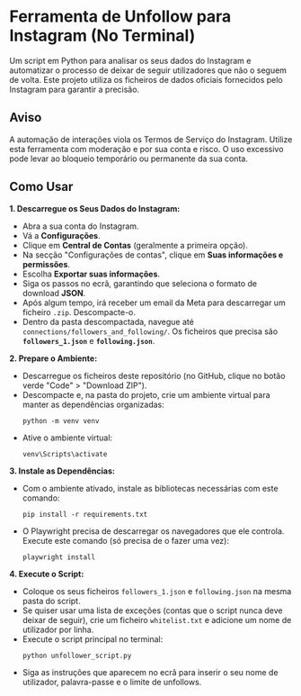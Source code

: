 # Ferramenta de Unfollow para Instagram (No Terminal)

Um script em Python para analisar os seus dados do Instagram e automatizar o processo de deixar de seguir utilizadores que não o seguem de volta. Este projeto utiliza os ficheiros de dados oficiais fornecidos pelo Instagram para garantir a precisão.

## Aviso
A automação de interações viola os Termos de Serviço do Instagram. Utilize esta ferramenta com moderação e por sua conta e risco. O uso excessivo pode levar ao bloqueio temporário ou permanente da sua conta.

## Como Usar

**1. Descarregue os Seus Dados do Instagram:**
   - Abra a sua conta do Instagram.
   - Vá a **Configurações**.
   - Clique em **Central de Contas** (geralmente a primeira opção).
   - Na secção "Configurações de contas", clique em **Suas informações e permissões**.
   - Escolha **Exportar suas informações**.
   - Siga os passos no ecrã, garantindo que seleciona o formato de download **JSON**.
   - Após algum tempo, irá receber um email da Meta para descarregar um ficheiro `.zip`. Descompacte-o.
   - Dentro da pasta descompactada, navegue até `connections/followers_and_following/`. Os ficheiros que precisa são **`followers_1.json`** e **`following.json`**.

**2. Prepare o Ambiente:**
   - Descarregue os ficheiros deste repositório (no GitHub, clique no botão verde "Code" > "Download ZIP").
   - Descompacte e, na pasta do projeto, crie um ambiente virtual para manter as dependências organizadas:
     ```
     python -m venv venv
     ```
   - Ative o ambiente virtual:
     ```
     venv\Scripts\activate
     ```

**3. Instale as Dependências:**
   - Com o ambiente ativado, instale as bibliotecas necessárias com este comando:
     ```
     pip install -r requirements.txt
     ```
   - O Playwright precisa de descarregar os navegadores que ele controla. Execute este comando (só precisa de o fazer uma vez):
     ```
     playwright install
     ```

**4. Execute o Script:**
   - Coloque os seus ficheiros `followers_1.json` e `following.json` na mesma pasta do script.
   - Se quiser usar uma lista de exceções (contas que o script nunca deve deixar de seguir), crie um ficheiro `whitelist.txt` e adicione um nome de utilizador por linha.
   - Execute o script principal no terminal:
     ```
     python unfollower_script.py
     ```
   - Siga as instruções que aparecem no ecrã para inserir o seu nome de utilizador, palavra-passe e o limite de unfollows.
